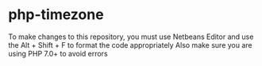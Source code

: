 # php-timezone
To make changes to this repository, you must use Netbeans Editor and use the Alt + Shift + F to format the code appropriately
Also make sure you are using PHP 7.0+ to avoid errors
